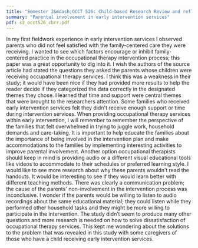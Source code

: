 ```yaml
---
title: "Semester 2&mdash;OCCT 526: Child-based Research Review and reflection"
summary: "Parental involvement in early intervention services"
pdf: s2_occt526_cbrr.pdf
---
```

In my first fieldwork experience in early intervention services I observed
parents who did not feel satisfied with the family-centered care they were
receiving. I wanted to see which factors encourage or inhibit
family-centered practice in the occupational therapy intervention process;
this paper was a great opportunity to dig into it. I wish the authors of the
source article had stated the questions they asked the parents whose
children were receiving occupational therapy services. I think this was a
weakness in their study; it would have been nice if they had provided more
results to help the reader decide if they categorized the data correctly in
the designated themes they chose. I learned that time and support were
central themes that were brought to the researchers attention. Some families
who received early intervention services felt they didn't receive enough
support or time during intervention services. When providing occupational
therapy services within early intervention, I will remember to remember the
perspective of the families that felt overwhelmed in trying to juggle work,
household demands and care-taking. It is important to help educate the
families about the importance of being involved in the intervention plan and
make accommodations to the families by implementing interesting activities
to improve parental involvement. Another option occupational therapists
should keep in mind is providing audio or a different visual educational
tools like videos to accommodate to their schedules or preferred learning
style. I would like to see more research about why these parents wouldn’t
read the handouts. It would be interesting to see if they would learn better
with different teaching methods. There was clearly a communication problem;
the cause of the parents' non-involvement in the intervention process was
inconclusive. I wonder if the parents would be willing to listen to audio
recordings about the same educational material; they could listen while they
performed other household tasks and they might be more willing to
participate in the intervention. The study didn’t seem to produce many other
questions and more research is needed on how to solve dissatisfaction of
occupational therapy services. This kept me wondering about the solutions to
the problem that was revealed in this study with some caregivers of those
who have a child receiving early intervention services.
